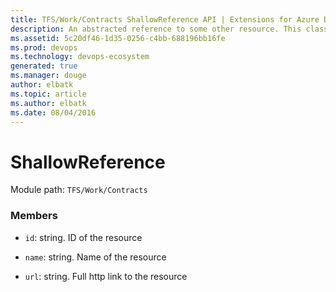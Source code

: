 ```yaml
---
title: TFS/Work/Contracts ShallowReference API | Extensions for Azure DevOps Services
description: An abstracted reference to some other resource. This class is used to provide the board data contracts with a uniform way to reference other resources in a way that provides easy traversal through links.
ms.assetid: 5c20df46-1d35-0256-c4bb-688196bb16fe
ms.prod: devops
ms.technology: devops-ecosystem
generated: true
ms.manager: douge
author: elbatk
ms.topic: article
ms.author: elbatk
ms.date: 08/04/2016
---
```


# ShallowReference

Module path: `TFS/Work/Contracts`


### Members

* `id`: string. ID of the resource

* `name`: string. Name of the resource

* `url`: string. Full http link to the resource

